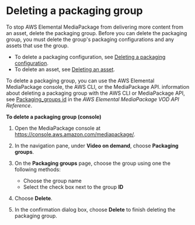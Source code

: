 # Deleting a packaging group<a name="pkg-group-delete"></a>

To stop AWS Elemental MediaPackage from delivering more content from an asset, delete the packaging group\. Before you can delete the packaging group, you must delete the group's packaging configurations and any assets that use the group\.
+ To delete a packaging configuration, see [Deleting a packaging configuration](pkg-cfig-delete.md)\.
+ To delete an asset, see [Deleting an asset](asset-delete.md)\.

To delete a packaging group, you can use the AWS Elemental MediaPackage console, the AWS CLI, or the MediaPackage API\. information about deleting a packaging group with the AWS CLI or MediaPackage API, see [Packaging\_groups id](https://docs.aws.amazon.com/mediapackage-vod/latest/apireference/packaging_groups-id.html) in the *AWS Elemental MediaPackage VOD API Reference*\.

**To delete a packaging group \(console\)**

1. Open the MediaPackage console at [https://console\.aws\.amazon\.com/mediapackage/](https://console.aws.amazon.com/mediapackage/)\.

1. In the navigation pane, under **Video on demand**, choose **Packaging groups**\.

1. On the **Packaging groups** page, choose the group using one the following methods: 
   + Choose the group name
   + Select the check box next to the group **ID**

1. Choose **Delete**\.

1. In the confirmation dialog box, choose **Delete** to finish deleting the packaging group\.